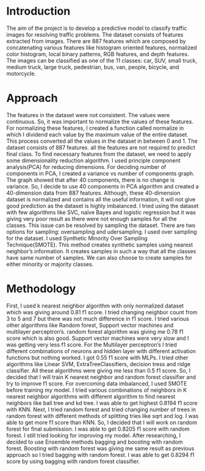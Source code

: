 # Introduction 
The aim of the project is to develop a predictive model to classify traffic images for resolving traffic problems. The dataset consists of features extracted from images. There are 887 features which are composed by concatenating various features like histogram oriented features, normalized color histogram, local binary patterns, RGB features, and depth features. The images can be classified as one of the 11 classes: car, SUV, small truck, medium truck, large truck, pedestrian, bus, van, people, bicycle, and motorcycle.

# Approach
The features in the dataset were not consistent. The values were continuous. So, it was important to normalize the values of these features. For normalizing these features, I created a function called normalize in which I dividend each value by the maximum value of the entire dataset. This process converted all the values in the dataset in between 0 and 1. The dataset consists of 887 features. all the features are not required to predict final class. To find necessary features from the dataset, we need to apply some dimensionality reduction algorithm. I used principle component analysis(PCA) for reducing dimensions. For deciding number of components in PCA, I created a variance vs number of components graph. The graph showed that after 40 components, there is no change is variance. So, I decide to use 40 components in PCA algorithm and created a 40-dimension data from 887 features. Although, these 40-dimension dataset is normalized and contains all the useful information, it will not give good prediction as the dataset is highly imbalanced. I tried using the dataset with few algorithms like SVC, naïve Bayes and logistic regression but it was giving very poor result as there were not enough samples for all the classes. This issue can be resolved by sampling the dataset. There are two options for sampling: oversampling and udersampling. I used over sampling for the dataset. I used Synthetic Minority Over Sampling Technique(SMOTE). This method creates synthetic samples using nearest neighbor’s information. It creates samples in such a way that all the classes have same number of samples. We can also choose to create samples for either minority or majority classes.

# Methodology  
First, I used k nearest neighbor algorithm with only normalized dataset which was giving around 0.81 f1 score. I tried changing neighbor count from 3 to 5 and 7 but there was not much difference in f1 score. I tried various other algorithms like Random forest, Support vector machines and multilayer perceptron’s. random forest algorithm was giving me 0.78 f1 score which is also good. Support vector machines were very slow and I was getting very less f1 score. For the Multilayer perceptron’s I tried different combinations of neurons and hidden layer with different activation functions but nothing worked. I got 0.55 f1 score with MLPs. I tried other algorithms like Linear SVM, ExtraTreeClassifiers, decision tress and ridge classifier. All these algorithms were giving me less than 0.5 f1 score. So, I decided that I will train K nearest neighbor and random forest classifier and try to improve f1 score. For overcoming data imbalanced, I used SMOTE before training my model. I tried various combinations of neighbors in K nearest neighbor algorithms with different algorithm to find nearest neighbors like ball tree and kd tree. I was able to get highest 0.8194 f1 score with KNN. Next, I tried random forest and tried changing number of trees in random forest with different methods of splitting tries like sqrt and log. I was able to get more f1 score than KNN. So, I decided that I will work on random forest for final submission. I was able to get 0.8205 f1 score with random forest. I still tried looking for improving my model. After researching, I decided to use Ensemble methods bagging and boosting with random forest. Boosting with random forest was giving me same result as previous approach so I tried bagging with random forest. I was able to get 0.8294 f1 score by using bagging with random forest classifier.
